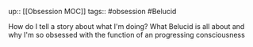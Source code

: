 up:: [[Obsession MOC]]
tags:: #obsession #Belucid 

How do I tell a story about what I'm doing? What Belucid is all about and why I'm so obsessed with the function of an progressing consciousness